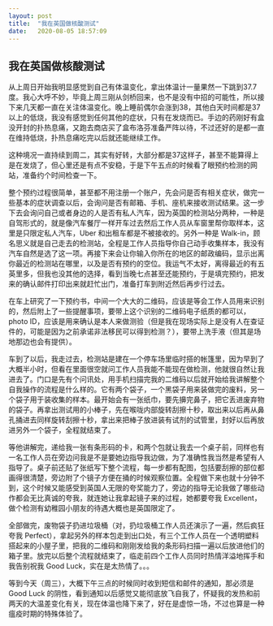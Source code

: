 ```yaml
---
layout: post
title:  "我在英国做核酸测试"
date:   2020-08-05 18:57:09
---
```

## 我在英国做核酸测试   
从上周日开始我明显感觉到自己有体温变化，拿出体温计一量果然一下跳到37.7度。我心大呼不妙，毕竟上周三刚从剑桥回来，也不是没有中招的可能性，所以接下来几天都一直在关注体温变化。晚上睡前偶尔会涨到38，其他白天时间都是37以上的低烧，我没有感觉到任何其他的症状，只有在发烧而已。手边的药刚好有盒没开封的扑热息痛，又跑去商店买了盒布洛芬准备严阵以待，不过还好的是都一直在维持低烧，扑热息痛吃完以后就还能继续工作。  
  
这种境况一直持续到周二，其实有好转，大部分都是37这样子，甚至不能算得上是在发烧了，但心里还是有点不安稳，于是下午五点的时候看了眼预约检测的网站，准备约个时间检查一下。  
  
整个预约过程很简单，甚至都不用注册一个账户，先会问是否有相关症状，做完一些基本的症状调查以后，会询问是否有邮箱、手机、座机来接收测试结果。这一步下去会询问自己或者身边的人是否有私人汽车，因为英国的检测站分两种，一种是自驾形式的，就是像汽车餐厅一样开车过去然后工作人员从车窗里帮你取样本，这里是只限定私人汽车，Uber 和出租车都是不被接收的。另外一种是 Walk-in，顾名思义就是自己走去的检测站，全程是工作人员指导你自己动手收集样本，我没有汽车自然是选了这一项。再接下来会让你输入你所在的地区的邮政编码，显示出离你最近的检测站在哪里，以及是否有预约的空位。我运气不太好，离得最近的有五英里多，但我也没其他的选择，看到当晚七点甚至还能预约，于是填完预约，把发来的确认邮件打印出来就赶忙出门，准备打车到附近然后再步行过去。  
  
在车上研究了一下预约书，中间一个大大的二维码，应该是等会工作人员用来识别的，然后附上了一些提醒事项，要带上这个识别的二维码电子纸质的都可以，photo ID，应该是用来确认是本人来做测验（但是我在现场实际上是没有人在查证件的，可能是因为之前承诺非法移民可以得到检测？），要带上洗手液（但其是场地那边也会有提供）。  
  
车到了以后，我走过去，检测站是建在一个停车场里临时搭的帐篷里，因为早到了大概半小时，但看在里面很空就问工作人员我能不能现在做检测，他就很自然让我进去了。门口是先有个问讯处，用手机扫描完我的二维码以后就开始给我讲解整个自我操作的流程是什么样的。它有两个袋子，一个黑袋子用来装做完的废料，另一个袋子用于装收集的样本。最开始会有一张纸巾，要先擤完鼻子，把它丢进废弃物的袋子。再拿出测试用的小棒子，先在喉咙内部旋转刮擦十秒，取出来以后再从鼻孔捅进去同样旋转刮擦十秒，拿出来把棒子放进装有试剂的试管里，封好以后再放进另外一个袋子，全程就结束了。  
  
等他讲解完，递给我一张有条形码的卡，和两个包就让我去一个桌子前，同样也有一名工作人员在旁边问我是不是要她边指导我边做，为了准确性我当然是希望有人指导了。桌子前还贴了张纸写下整个流程，每一步都有配图，包括要刮擦的部位都画得很清楚，旁边附了个镜子方便在捅的时候观察位置。全程做下来也就十分钟不到，这个时候又能感受到英国人无限的夸奖能力了，旁边的指导无论我做了哪些动作都会无比真诚的夸我，就连她让我拿起镜子来的过程，她都要夸我 Excellent，做个检测有幼稚园小朋友的待遇大概也是英国限定了。  
  
全部做完，废物袋子扔进垃圾桶（对，扔垃圾桶工作人员还演示了一遍，然后疯狂夸我 Perfect），拿起另外的样本包走到出口处，有三个工作人员在一个透明塑料搭起来的小屋子里，把我的二维码和刚刚发给我的条形码扫描一遍以后放进他们的箱子里。放完以后整个流程就结束了，临走前四个工作人员同时热情洋溢地挥手和我告别祝我 Good Luck，实在是太热情了。。。  
  
等到今天（周三），大概下午三点的时候同时收到短信和邮件的通知，那必须是 Good Luck 的阴性，看到通知以后感觉又能彻底放飞自我了，怀疑我的发热和前两天的大温差变化有关，现在体温也降下来了，好在是虚惊一场，不过也算是一种瘟疫时期的特殊体验了。

